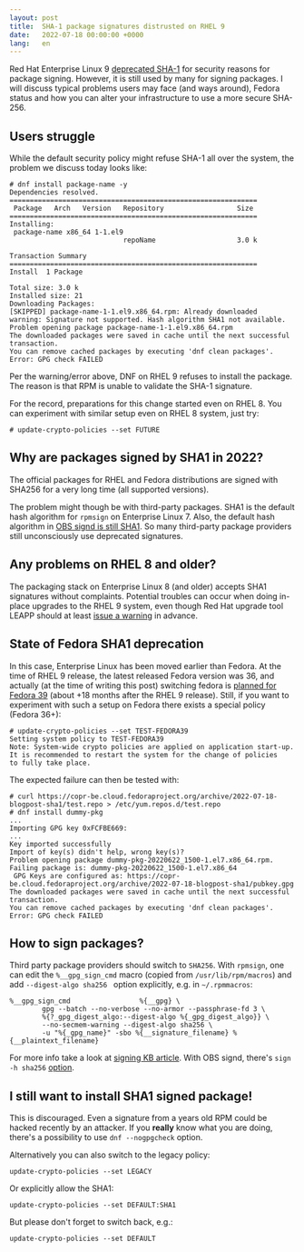 ```yaml
---
layout: post
title:  SHA-1 package signatures distrusted on RHEL 9
date:   2022-07-18 00:00:00 +0000
lang:   en
---
```


Red Hat Enterprise Linux 9 [deprecated SHA-1][sha1kb] for security reasons for
package signing.  However, it is still used by many for signing packages.  I
will discuss typical problems users may face (and ways around), Fedora status
and how you can alter your infrastructure to use a more secure SHA-256.


## Users struggle

While the default security policy might refuse SHA-1 all over the system, the
problem we discuss today looks like:

    # dnf install package-name -y
    Dependencies resolved.
    =============================================================
     Package   Arch   Version   Repository                  Size
    =============================================================
    Installing:
     package-name x86_64 1-1.el9
                                repoName                    3.0 k

    Transaction Summary
    =============================================================
    Install  1 Package

    Total size: 3.0 k
    Installed size: 21
    Downloading Packages:
    [SKIPPED] package-name-1-1.el9.x86_64.rpm: Already downloaded
    warning: Signature not supported. Hash algorithm SHA1 not available.
    Problem opening package package-name-1-1.el9.x86_64.rpm
    The downloaded packages were saved in cache until the next successful transaction.
    You can remove cached packages by executing 'dnf clean packages'.
    Error: GPG check FAILED

Per the warning/error above, DNF on RHEL 9 refuses to install the package.  The
reason is that RPM is unable to validate the SHA-1 signature.

For the record, preparations for this change started even on RHEL 8.  You can
experiment with similar setup even on RHEL 8 system, just try:

    # update-crypto-policies --set FUTURE


## Why are packages signed by SHA1 in 2022?

The official packages for RHEL and Fedora distributions are signed with SHA256
for a very long time (all supported versions).

The problem might though be with third-party packages.  SHA1 is the default hash
algorithm for `rpmsign` on Enterprise Linux 7.  Also, the default hash algorithm
in [OBS signd is still SHA1][obs-defaults].  So many third-party package
providers still unconsciously use deprecated signatures.


## Any problems on RHEL 8 and older?

The packaging stack on Enterprise Linux 8 (and older) accepts SHA1 signatures
without complaints.  Potential troubles can occur when doing in-place upgrades
to the RHEL 9 system, even though Red Hat upgrade tool LEAPP should at least
[issue a warning][kb-leapp] in advance.


## State of Fedora SHA1 deprecation

In this case, Enterprise Linux has been moved earlier than Fedora.  At the time
of RHEL 9 release, the latest released Fedora version was 36, and actually (at
the time of writing this post) switching fedora is
[planned for Fedora 39][fedora-change] (about +18 months after the RHEL 9
release).  Still, if you want to experiment with such a setup on Fedora there
exists a special policy (Fedora 36+):

    # update-crypto-policies --set TEST-FEDORA39
    Setting system policy to TEST-FEDORA39
    Note: System-wide crypto policies are applied on application start-up.
    It is recommended to restart the system for the change of policies
    to fully take place.

The expected failure can then be tested with:

    # curl https://copr-be.cloud.fedoraproject.org/archive/2022-07-18-blogpost-sha1/test.repo > /etc/yum.repos.d/test.repo
    # dnf install dummy-pkg
    ...
    Importing GPG key 0xFCFBE669:
    ...
    Key imported successfully
    Import of key(s) didn't help, wrong key(s)?
    Problem opening package dummy-pkg-20220622_1500-1.el7.x86_64.rpm. Failing package is: dummy-pkg-20220622_1500-1.el7.x86_64
     GPG Keys are configured as: https://copr-be.cloud.fedoraproject.org/archive/2022-07-18-blogpost-sha1/pubkey.gpg
    The downloaded packages were saved in cache until the next successful transaction.
    You can remove cached packages by executing 'dnf clean packages'.
    Error: GPG check FAILED


## How to sign packages?

Third party package providers should switch to `SHA256`.  With `rpmsign`, one
can edit the `%__gpg_sign_cmd` macro (copied from `/usr/lib/rpm/macros`) and add
`--digest-algo sha256 ` option explicitly, e.g. in `~/.rpmmacros`:

    %__gpg_sign_cmd                 %{__gpg} \
            gpg --batch --no-verbose --no-armor --passphrase-fd 3 \
            %{?_gpg_digest_algo:--digest-algo %{_gpg_digest_algo}} \
            --no-secmem-warning --digest-algo sha256 \
            -u "%{_gpg_name}" -sbo %{__signature_filename} %{__plaintext_filename}

For more info take a look at [signing KB article][kb-signing].  With OBS signd,
there's `sign -h sha256` [option][obs-sign-man].


## I still want to install SHA1 signed package!

This is discouraged.  Even a signature from a years old RPM could be hacked
recently by an attacker.  If you **really** know what you are doing, there's a
possibility to use `dnf --nogpgcheck` option.

Alternatively you can also switch to the legacy policy:

    update-crypto-policies --set LEGACY

Or explicitly allow the SHA1:

    update-crypto-policies --set DEFAULT:SHA1

But please don't forget to switch back, e.g.:

    update-crypto-policies --set DEFAULT


[sha1kb]: https://access.redhat.com/articles/6846411
[obs-defaults]: https://github.com/openSUSE/obs-sign/issues/34
[kb-leapp]: https://access.redhat.com/solutions/6868611
[kb-signing]: https://access.redhat.com/articles/3359321
[fedora-change]: https://fedoraproject.org/wiki/Changes/StrongCryptoSettings3
[obs-sign-man]: https://github.com/openSUSE/obs-sign/blob/e738925441fd69ae5f374b306736459c02c883c1/sign.8#L158-L159
